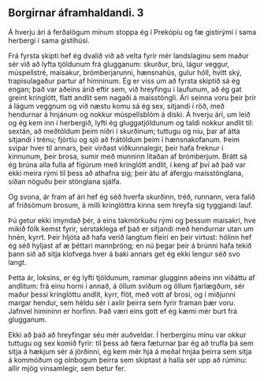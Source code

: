 ## Borgirnar áframhaldandi. 3

Á hverju ári á ferðalögum mínum stoppa ég í Prekópíu og fæ gistirými í sama herbergi í sama gistihúsi.

Frá fyrsta skipti hef ég dvalið við að velta fyrir mér landslaginu sem maður sér við að lyfta tjöldunum frá glugganum: skurður, brú, lágur veggur, múspellstré, maísakur, brómberjarunni, hænsnahús, gulur hóll, hvítt ský, trapisulagaður partur af himninum. Ég er viss um að fyrsta skiptið sá ég engan; það var aðeins árið eftir sem, við hreyfingu í laufunum, að ég gat greint kringlótt, flatt andlit sem nagaði á maísstöngli. Ári seinna voru þeir þrír á lágum veggnum og við næstu komu sá ég sex, sitjandi í röð, með hendurnar á hnjánum og nokkur múspellsblóm á diski. Á hverju ári, um leið og ég kem inn í herbergið, lyfti ég gluggatjöldunum og taldi nokkur andlit til: sextán, að meðtöldum þeim niðri í skurðinum; tuttugu og níu, þar af átta sitjandi í trénu; fjörtíu og sjö að frátöldum þeim í hænsnakofanum. Þeim svipar hver til annars, þeir virðast viðkunnalegir, þeir hafa freknur í kinnunum, þeir brosa, sumir með munninn litaðan af brómberjum. Brátt sá ég brúna alla fulla af fígúrum með kringlótt andlit, í keng af því að það var ekki meira rými til þess að athafna sig; þeir átu af áfergju maísstönglana, síðan nöguðu þeir stönglana sjálfa.

Og svona, ár fram af ári hef ég séð hverfa skurðinn, tréð, runnann, vera falið af friðsömum brosum, á milli kringlóttra kinna sem hreyfa sig tyggjandi lauf.

Þú getur ekki ímyndað þér, á eins takmörkuðu rými og þessum maísakri, hve mikið fólk kemst fyrir, sérstaklega ef það er sitjandi með hendurnar utan um hnén, kyrrt. Þeir hljóta að hafa verið langtum fleiri en þeir virtust: hólinn hef ég séð hyljast af æ þéttari mannþröng; en nú þegar þeir á brúnni hafa tekið þann sið að sitja klofvega hver á baki annars get ég ekki lengur séð svo langt.

Þetta ár, loksins, er ég lyfti tjöldunum, rammar glugginn aðeins inn víðáttu af andlitum: frá einu horni í annað, á öllum sviðum og öllum fjarlægðum, sér maður þessi kringlóttu andlit, kyrr, flöt, með vott af brosi, og í miðjunni margar hendur, sem héldu sér í axlir þeirra sem fyrir framan þær voru. Jafnvel himininn er horfinn. Það væri eins gott ef ég kæmi mér burt frá glugganum.

Ekki að það að hreyfingar séu mér auðveldar. Í herberginu mínu var okkur tuttugu og sex komið fyrir: til þess að færa fæturnar þar ég að trufla þá sem sitja á hækjum sér á jörðinni, ég kem mér hjá á meðal hnjáa þeirra sem sitja á kommóðum og olnbogum þeirra sem skiptast á halla sér upp að rúminu: allir mjög vinsamlegir, sem betur fer.
